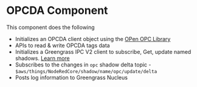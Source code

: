 # OPCDA Component

This component does the following

* Initializes an OPCDA client object using the [OPen OPC Library](https://openopc.sourceforge.net/api.html)
* APIs to read & write OPCDA tags data
* Initializes a Greengrass IPC V2 client to subscribe, Get, update named shadows. [Learn more](https://docs.aws.amazon.com/greengrass/v2/developerguide/ipc-local-shadows.html)
* Subscribes to the changes in `opc` shadow delta topic - `$aws/things/NodeRedCore/shadow/name/opc/update/delta`
* Posts log information to Greengrass Nucleus
